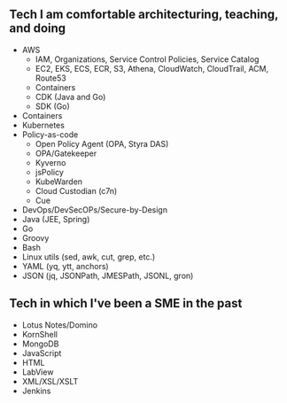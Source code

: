 ## Tech I am comfortable architecturing, teaching, and doing

- AWS
  - IAM, Organizations, Service Control Policies, Service Catalog
  - EC2, EKS, ECS, ECR, S3, Athena, CloudWatch, CloudTrail, ACM, Route53
  - Containers
  - CDK (Java and Go)
  - SDK (Go)
- Containers
- Kubernetes
- Policy-as-code
  - Open Policy Agent (OPA, Styra DAS)
  - OPA/Gatekeeper
  - Kyverno
  - jsPolicy
  - KubeWarden
  - Cloud Custodian (c7n)
  - Cue
- DevOps/DevSecOPs/Secure-by-Design
- Java (JEE, Spring)
- Go
- Groovy
- Bash
- Linux utils (sed, awk, cut, grep, etc.)
- YAML (yq, ytt, anchors)
- JSON (jq, JSONPath, JMESPath, JSONL, gron)

## Tech in which I've been a SME in the past

- Lotus Notes/Domino
- KornShell
- MongoDB
- JavaScript
- HTML
- LabView
- XML/XSL/XSLT
- Jenkins
